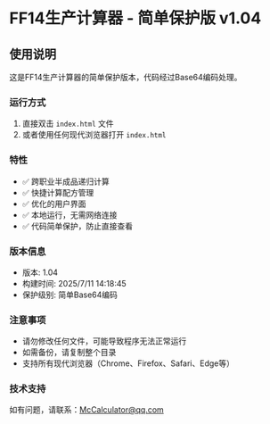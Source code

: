 # FF14生产计算器 - 简单保护版 v1.04

## 使用说明

这是FF14生产计算器的简单保护版本，代码经过Base64编码处理。

### 运行方式

1. 直接双击 `index.html` 文件
2. 或者使用任何现代浏览器打开 `index.html`

### 特性

- ✅ 跨职业半成品递归计算
- ✅ 快捷计算配方管理
- ✅ 优化的用户界面
- ✅ 本地运行，无需网络连接
- ✅ 代码简单保护，防止直接查看

### 版本信息

- 版本: 1.04
- 构建时间: 2025/7/11 14:18:45
- 保护级别: 简单Base64编码

### 注意事项

- 请勿修改任何文件，可能导致程序无法正常运行
- 如需备份，请复制整个目录
- 支持所有现代浏览器（Chrome、Firefox、Safari、Edge等）

### 技术支持

如有问题，请联系：McCalculator@qq.com
